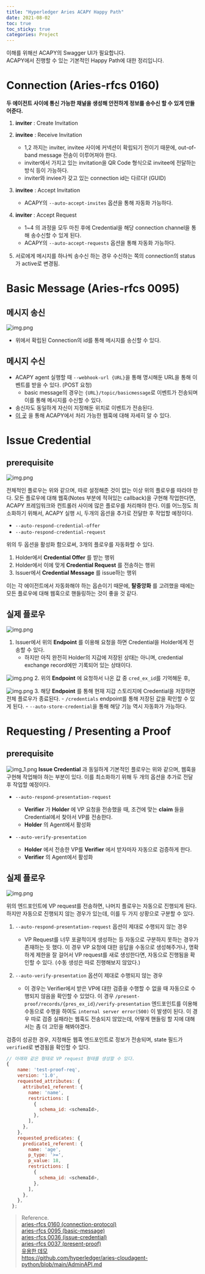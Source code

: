 ```yaml
---
title: "Hyperledger Aries ACAPY Happy Path"
date: 2021-08-02
toc: true
toc_sticky: true
categories: Project
---
```


이해를 위해선 ACAPY의 Swagger UI가 필요합니다.   
ACAPY에서 진행할 수 있는 기본적인 Happy Path에 대한 정리입니다.

# Connection (Aries-rfcs 0160)
__두 에이전트 사이에 통신 가능한 채널을 생성해 안전하게 정보를 송수신 할 수 있게 만들어준다.__
1. __inviter__ : Create Invitation 
   
2. __invitee__ : Receive Invitation
    - 1,2 까지는 inviter, invitee 사이에 커넥션이 확립되기 전이기 때문에, out-of-band message 전송이 이루어져야 한다.
    - inviter에서 가지고 있는 invitation을 QR Code 형식으로 invitee에 전달하는 방식 등이 가능하다.
    - inviter와 inviee가 갖고 있는 connection id는 다르다! (GUID)
  
3. __invitee__ : Accept Invitation
    - ACAPY의 `--auto-accept-invites` 옵션을 통해 자동화 가능하다.

4. __inviter__ : Accept Request
    - 1~4 의 과정을 모두 마친 후에 Credential을 해당 connection channel을 통해 송수신할 수 있게 된다.
    - ACAPY의 `--auto-accept-requests` 옵션을 통해 자동화 가능하다.
  
5. 서로에게 메시지를 하나씩 송수신 하는 경우 수신하는 쪽의 connection의 status가 active로 변경됨.

# Basic Message (Aries-rfcs 0095)

## 메시지 송신
![img.png](../../images/acapy-send-message.png)
- 위에서 확립된 Connection의 id를 통해 메시지를 송신할 수 있다.

## 메시지 수신
- ACAPY agent 실행할 때 `--webhook-url {URL}`을 통해 명시해둔 URL을 통해 이벤트를 받을 수 있다. (POST 요청)
    - basic message의 경우는 `{URL}/topic/basicmessage`로 이벤트가 전송되며 이를 통해 메시지를 수신할 수 있다.
- 송신자도 동일하게 자신이 지정해둔 위치로 이벤트가 전송된다.
- [이 곳](https://github.com/hyperledger/aries-cloudagent-python/blob/main/AdminAPI.md) 을 통해 ACAPY에서 처리 가능한 웹훅에 대해 자세히 알 수 있다.
  

# Issue Credential

## prerequisite
![img.png](../../images/issue-credential-2.0.png)

전체적인 플로우는 위와 같으며, 따로 설정해준 것이 없는 이상 위의 플로우를 따라야 한다.
모든 플로우에 대해 웹훅(Notes 부분에 적혀있는 callback)을 구현해 작업한다면, ACAPY 프레임워크와 컨트롤러 사이에 많은 플로우를 처리해야 한다.
이를 어느정도 최소화하기 위해서, ACAPY 실행 시, 두개의 옵션을 추가로 전달한 후 작업할 예정이다.

- `--auto-respond-credential-offer`
- `--auto-respond-credential-request`

위의 두 옵션을 활성화 함으로써, 3개의 플로우를 자동화할 수 있다.
1. Holder에서 __Credential Offer__ 를 받는 행위
2. Holder에서 이에 맞게 __Credential Request__ 를 전송하는 행위
3. Issuer에서 __Credential Message__ 를 issue하는 행위   

이는 각 에이전트에서 자동화해야 하는 옵숀이기 때문에, __탈중앙화__ 를 고려했을 때에는 모든 플로우에 대해 웹훅으로 핸들링하는 것이 좋을 것 같다.

## 실제 플로우
![img.png](../../images/send-credential.png)
1. Issuer에서 위의 __Endpoint__ 를 이용해 요청을 하면 Credential을 Holder에게 전송할 수 있다. 
    - 하지만 아직 완전히 Holder의 지갑에 저장된 상태는 아니며, credential exchange record에만 기록되어 있는 상태이다.
  
![img.png](../../images/ex-records.png)
2. 위의 __Endpoint__ 에 요청하서 나온 값 중 `cred_ex_id`를 기억해둔 후,

![img.png](../../images/store-cred.png)
3. 해당 __Endpoint__ 를 통해 현재 지갑 스토리지에 Credential을 저장하면 전체 플로우가 종료된다.
    - `/credentials` endpoint를 통해 저장된 값을 확인할 수 있게 된다.
    - `--auto-store-credential`을 통해 해당 기능 역시 자동화가 가능하다.
  

# Requesting / Presenting a Proof

## prerequisite
![img_1.png](../../present-proof/img_1.png)
__Issue Credential__ 과 동일하게 기본적인 플로우는 위와 같으며, 웹훅을 구현해 작업해야 하는 부분이 있다. 이를 최소화하기 위해 두 개의 옵션을 추가로 전달 후 작업할 예정이다. 

- `--auto-respond-presentation-request`
    - __Verifier__ 가 __Holder__ 에 VP 요청을 전송했을 때, 조건에 맞는 __claim__ 들을 Credential에서 찾아서 VP를 전송한다.
    - __Holder__ 의 Agent에서 활성화
  
- `--auto-verify-presentation` 
    - __Holder__ 에서 전송한 VP를 __Verifier__ 에서 받자마자 자동으로 검증하게 한다.
    - __Verifier__ 의 Agent에서 활성화
  
## 실제 플로우
![img.png](../../images/send-vp-request.png)

 위의 엔드포인트에 VP request를 전송하면, 나머지 플로우는 자동으로 진행되게 된다. 하지만 자동으로 진행되지 않는 경우가 있는데, 이를 두 가지 상황으로
구분할 수 있다.
1. `--auto-respond-presentation-request` 옵션이 제대로 수행되지 않는 경우
    - VP Request를 너무 포괄적이게 생성하는 등 자동으로 구분하지 못하는 경우가 존재하는 듯 했다. 이 경우 VP 요청에 대한 응답을 수동으로 생성해주거나,
  명확하게 제한을 잘 걸어서 VP request를 새로 생성한다면, 자동으로 진행됨을 확인할 수 있다. (수동 생성은 따로 진행해보지 않았다.)

2. `--auto-verify-presentation` 옵션이 제대로 수행되지 않는 경우
    - 이 경우는 Verifier에서 받은 VP에 대한 검증을 수행할 수 없을 때 자동으로 수행되지 않음을 확인할 수 있었다. 이 경우 `/present-proof/records/{pres_ex_id}/verify-presentation`
  엔드포인트를 이용해 수동으로 수행을 하여도 `internal server error(500)` 이 발생이 된다. 이 경우 따로 검증 실패라는 웹훅도 전송되지 않았는데, 어떻게 핸들링 할 지에 대해서는
      좀 더 고민을 해봐야겠다.
      

검증이 성공한 경우, 지정해둔 웹훅 엔드포인트로 정보가 전송되며, state 필드가 `verified`로 변경됨을 확인할 수 있다.


```javascript
// 아래와 같은 형태로 VP request 형태를 생성할 수 있다.
{
    name: 'test-proof-req',
    version: '1.0',
    requested_attributes: {
      attribute1_referent: {
        name: 'name',
        restrictions: [
          {
            schema_id: <schemaId>,
          },
        ],
      },
    },
    requested_predicates: {
      predicate1_referent: {
        name: 'age',
        p_type: '>=',
        p_value: 18,
        restrictions: [
          {
            schema_id: <schemaId>,
          },
        ],
      },
    },
  };
```










> Reference.   
> [aries-rfcs 0160 (connection-protocol)](https://github.com/hyperledger/aries-rfcs/tree/9b0aaa39df7e8bd434126c4b33c097aae78d65bf/features/0160-connection-protocol)   
> [aries-rfcs 0095 (basic-message)](https://github.com/hyperledger/aries-rfcs/tree/527849ec3aa2a8fd47a7bb6c57f918ff8bcb5e8c/features/0095-basic-message)    
> [aries-rfcs 0036 (issue-credential)](https://github.com/hyperledger/aries-rfcs/tree/bb42a6c35e0d5543718fb36dd099551ab192f7b0/features/0036-issue-credential)   
> [aries-rfcs 0037 (present-proof)](https://github.com/hyperledger/aries-rfcs/tree/4fae574c03f9f1013db30bf2c0c676b1122f7149/features/0037-present-proof)    
> [유용한 데모](https://github.com/hyperledger/aries-cloudagent-python/blob/main/demo/AriesOpenAPIDemo.md#start-the-faber-agent-1)       
> https://github.com/hyperledger/aries-cloudagent-python/blob/main/AdminAPI.md   